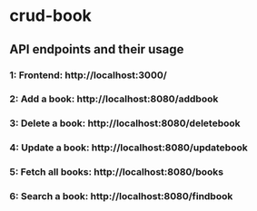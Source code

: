 # crud-book

## API endpoints and their usage
### 1: Frontend: http://localhost:3000/
### 2: Add a book: http://localhost:8080/addbook
### 3: Delete a book: http://localhost:8080/deletebook
### 4: Update a book: http://localhost:8080/updatebook
### 5: Fetch all books: http://localhost:8080/books
### 6: Search a book: http://localhost:8080/findbook 
